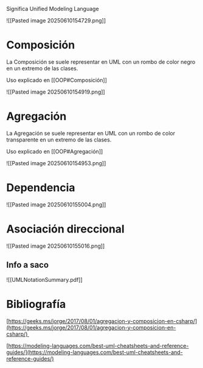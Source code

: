 Significa Unified Modeling Language

![[Pasted image 20250610154729.png]]


# Composición

La Composición se suele representar en UML con un rombo de color negro en un extremo de las clases.

Uso explicado en [[OOP#Composición]]

![[Pasted image 20250610154919.png]]

# Agregación

La Agregación se suele representar en UML con un rombo de color transparente en un extremo de las clases.

Uso explicado en [[OOP#Agregación]] 

![[Pasted image 20250610154953.png]]

# Dependencia

![[Pasted image 20250610155004.png]]

# Asociación direccional

![[Pasted image 20250610155016.png]]

## Info a saco


![[UMLNotationSummary.pdf]]

# Bibliografía

[https://geeks.ms/jorge/2017/08/01/agregacion-y-composicion-en-csharp/](https://geeks.ms/jorge/2017/08/01/agregacion-y-composicion-en-csharp/) 

[https://modeling-languages.com/best-uml-cheatsheets-and-reference-guides/](https://modeling-languages.com/best-uml-cheatsheets-and-reference-guides/)